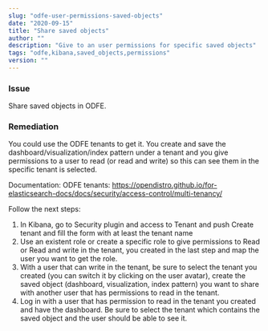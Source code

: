 ```yaml
---
slug: "odfe-user-permissions-saved-objects"
date: "2020-09-15"
title: "Share saved objects"
author: ""
description: "Give to an user permissions for specific saved objects"
tags: "odfe,kibana,saved_objects,permissions"
version: ""
---
```


### Issue

Share saved objects in ODFE.

### Remediation

You could use the ODFE tenants to get it. You create and save the dashboard/visualization/index pattern under a tenant and you give permissions to a user to read (or read and write) so this can see them in the specific tenant is selected.

Documentation:
ODFE tenants: https://opendistro.github.io/for-elasticsearch-docs/docs/security/access-control/multi-tenancy/

Follow the next steps:

1. In Kibana, go to Security plugin and access to Tenant and push Create tenant and fill the form with at least the tenant name
2. Use an existent role or create a specific role to give permissions to Read or Read and write in the tenant, you created in the last step and map the user you want to get the role.
3. With a user that can write in the tenant, be sure to select the tenant you created (you can switch it by clicking on the user avatar), create the saved object (dashboard, visualization, index pattern) you want to share with another user that has permissions to read in the tenant.
4. Log in with a user that has permission to read in the tenant you created and have the dashboard. Be sure to select the tenant which contains the saved object and the user should be able to see it.
